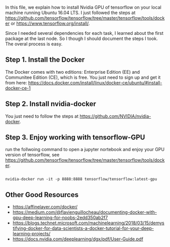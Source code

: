 In this file, we explain how to install Nvidia GPU of tensorflow  on
your local machine running Ubuntu 16.04 LTS. I just followed the steps
at https://github.com/tensorflow/tensorflow/tree/master/tensorflow/tools/docker or  https://www.tensorflow.org/install/.

Since I needed several dependencies for each task, I learned about the first package at the last node. So I though I should document the steps I took. The overal process is easy.

## Step 1.  Install the Docker

The Docker comes with two editions: Enterprise Edition (EE) and Communitee Edition (CE), which is free. You just need to sign up and get it from here: https://docs.docker.com/install/linux/docker-ce/ubuntu/#install-docker-ce-1


## Step 2. Install nvidia-docker

You just need to follow the steps at https://github.com/NVIDIA/nvidia-docker.


## Step 3. Enjoy working with tensorflow-GPU

run the follwoing command to open a jupyter nortebook and enjoy your GPU version of tensorflow, see https://github.com/tensorflow/tensorflow/tree/master/tensorflow/tools/docker.
<pre><code>
nvidia-docker run -it -p 8888:8888 tensorflow/tensorflow:latest-gpu
</code></pre>


## Other Good Resources

* https://affinelayer.com/docker/ 
* https://medium.com/@flavienguillocheau/documenting-docker-with-gpu-deep-learning-for-noobs-2edd350ab2f7
* https://blogs.technet.microsoft.com/machinelearning/2018/03/15/demystifying-docker-for-data-scientists-a-docker-tutorial-for-your-deep-learning-projects/
* https://docs.nvidia.com/deeplearning/dgx/pdf/User-Guide.pdf
